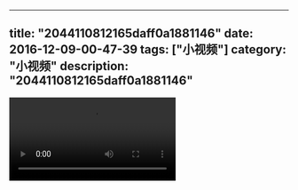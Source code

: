 
---
title: "2044110812165daff0a1881146"
date: 2016-12-09-00-47-39
tags: ["小视频"]
category: "小视频"
description: "2044110812165daff0a1881146"
---
<video src="http://ohtsqip0g.bkt.clouddn.com/2044110812165daff0a1881146.mp4" controls="controls"></video>
